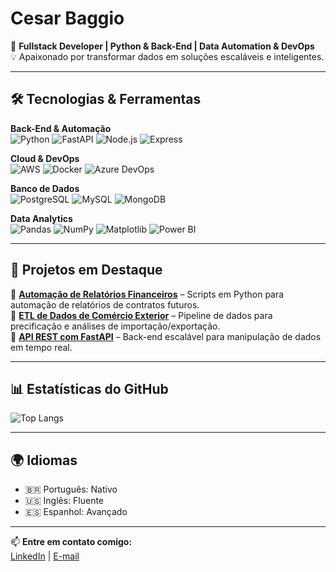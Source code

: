 # Cesar Baggio  

🚀 **Fullstack Developer | Python & Back-End | Data Automation & DevOps**  
💡 Apaixonado por transformar dados em soluções escaláveis e inteligentes.  

---

## 🛠️ Tecnologias & Ferramentas

**Back-End & Automação**  
![Python](https://img.shields.io/badge/Python-3776AB?style=flat&logo=python&logoColor=white) 
![FastAPI](https://img.shields.io/badge/FastAPI-009688?style=flat&logo=fastapi&logoColor=white) 
![Node.js](https://img.shields.io/badge/Node.js-339933?style=flat&logo=node.js&logoColor=white) 
![Express](https://img.shields.io/badge/Express.js-000000?style=flat&logo=express&logoColor=white)  

**Cloud & DevOps**  
![AWS](https://img.shields.io/badge/AWS-232F3E?style=flat&logo=amazon-aws&logoColor=white) 
![Docker](https://img.shields.io/badge/Docker-2496ED?style=flat&logo=docker&logoColor=white) 
![Azure DevOps](https://img.shields.io/badge/Azure%20DevOps-0078D7?style=flat&logo=azure-devops&logoColor=white)  

**Banco de Dados**  
![PostgreSQL](https://img.shields.io/badge/PostgreSQL-336791?style=flat&logo=postgresql&logoColor=white) 
![MySQL](https://img.shields.io/badge/MySQL-4479A1?style=flat&logo=mysql&logoColor=white) 
![MongoDB](https://img.shields.io/badge/MongoDB-47A248?style=flat&logo=mongodb&logoColor=white)  

**Data Analytics**  
![Pandas](https://img.shields.io/badge/Pandas-150458?style=flat&logo=pandas&logoColor=white) 
![NumPy](https://img.shields.io/badge/Numpy-013243?style=flat&logo=numpy&logoColor=white) 
![Matplotlib](https://img.shields.io/badge/Matplotlib-11557c?style=flat&logo=python&logoColor=white) 
![Power BI](https://img.shields.io/badge/Power%20BI-F2C811?style=flat&logo=power-bi&logoColor=black)  

---

## 📂 Projetos em Destaque  

🔹 [**Automação de Relatórios Financeiros**](#) – Scripts em Python para automação de relatórios de contratos futuros.  
🔹 [**ETL de Dados de Comércio Exterior**](#) – Pipeline de dados para precificação e análises de importação/exportação.  
🔹 [**API REST com FastAPI**](#) – Back-end escalável para manipulação de dados em tempo real.  

---

## 📊 Estatísticas do GitHub  
 
![Top Langs](https://github-readme-stats.vercel.app/api/top-langs/?username=cbaggior&layout=compact&theme=radical)  

---

## 🌍 Idiomas  
- 🇧🇷 Português: Nativo  
- 🇺🇸 Inglês: Fluente  
- 🇪🇸 Espanhol: Avançado  

---

📫 **Entre em contato comigo:**  
[LinkedIn](https://www.linkedin.com/in/cesarbaggio/) | [E-mail](cesar.baggioribeiro@gmail.com)  


